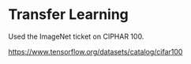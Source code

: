 # Transfer Learning

Used the ImageNet ticket on CIPHAR 100.

https://www.tensorflow.org/datasets/catalog/cifar100

